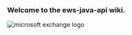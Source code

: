 ### Welcome to the ews-java-api wiki.
![microsoft exchange logo](http://upload.wikimedia.org/wikipedia/de/thumb/1/16/Microsoft_Exchange_Logo.svg/525px-Microsoft_Exchange_Logo.svg.png)

